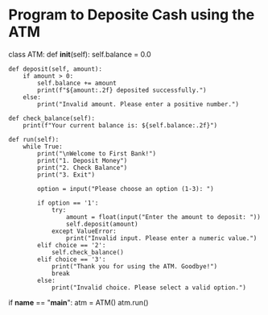 # Program to Deposite Cash using the ATM
class ATM:
    def __init__(self):
        self.balance = 0.0

    def deposit(self, amount):
        if amount > 0:
            self.balance += amount
            print(f"${amount:.2f} deposited successfully.")
        else:
            print("Invalid amount. Please enter a positive number.")

    def check_balance(self):
        print(f"Your current balance is: ${self.balance:.2f}")

    def run(self):
        while True:
            print("\nWelcome to First Bank!")
            print("1. Deposit Money")
            print("2. Check Balance")
            print("3. Exit")

            option = input("Please choose an option (1-3): ")

            if option == '1':
                try:
                    amount = float(input("Enter the amount to deposit: "))
                    self.deposit(amount)
                except ValueError:
                    print("Invalid input. Please enter a numeric value.")
            elif choice == '2':
                self.check_balance()
            elif choice == '3':
                print("Thank you for using the ATM. Goodbye!")
                break
            else:
                print("Invalid choice. Please select a valid option.")

if __name__ == "__main__":
    atm = ATM()
    atm.run()
